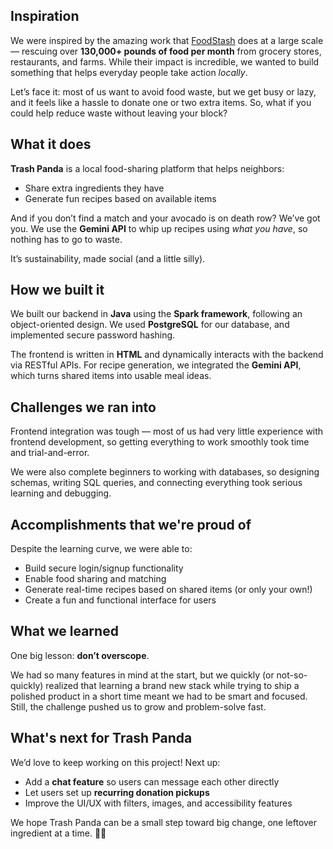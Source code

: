## Inspiration
We were inspired by the amazing work that [FoodStash](https://www.foodstash.ca) does at a large scale — rescuing over **130,000+ pounds of food per month** from grocery stores, restaurants, and farms. While their impact is incredible, we wanted to build something that helps everyday people take action *locally*.

Let’s face it: most of us want to avoid food waste, but we get busy or lazy, and it feels like a hassle to donate one or two extra items. So, what if you could help reduce waste without leaving your block?

## What it does
**Trash Panda** is a local food-sharing platform that helps neighbors:
- Share extra ingredients they have
- Generate fun recipes based on available items

And if you don’t find a match and your avocado is on death row? We’ve got you. We use the **Gemini API** to whip up recipes using *what you have*, so nothing has to go to waste.

It’s sustainability, made social (and a little silly).

## How we built it
We built our backend in **Java** using the **Spark framework**, following an object-oriented design. We used **PostgreSQL** for our database, and implemented secure password hashing.

The frontend is written in **HTML** and dynamically interacts with the backend via RESTful APIs. For recipe generation, we integrated the **Gemini API**, which turns shared items into usable meal ideas.

## Challenges we ran into
Frontend integration was tough — most of us had very little experience with frontend development, so getting everything to work smoothly took time and trial-and-error.

We were also complete beginners to working with databases, so designing schemas, writing SQL queries, and connecting everything took serious learning and debugging.

## Accomplishments that we're proud of
Despite the learning curve, we were able to:
- Build secure login/signup functionality
- Enable food sharing and matching
- Generate real-time recipes based on shared items (or only your own!)
- Create a fun and functional interface for users

## What we learned
One big lesson: **don’t overscope**.

We had so many features in mind at the start, but we quickly (or not-so-quickly) realized that learning a brand new stack while trying to ship a polished product in a short time meant we had to be smart and focused. Still, the challenge pushed us to grow and problem-solve fast.

## What's next for Trash Panda
We’d love to keep working on this project! Next up:
- Add a **chat feature** so users can message each other directly
- Let users set up **recurring donation pickups**
- Improve the UI/UX with filters, images, and accessibility features

We hope Trash Panda can be a small step toward big change, one leftover ingredient at a time. 🐼🥦

